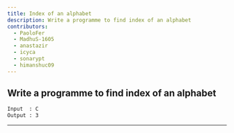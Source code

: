 ```yaml
---
title: Index of an alphabet
description: Write a programme to find index of an alphabet
contributors:
  - PaoloFer
  - MadhuS-1605
  - anastazir
  - icyca
  - sonarypt
  - himanshuc09
---
```


## Write a programme to find index of an alphabet

```txt
Input  : C
Output : 3
```

---
